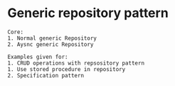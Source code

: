 # Generic repository pattern

````
Core:
1. Normal generic Repository
2. Aysnc generic Repository
````

````
Examples given for:
1. CRUD operations with repsository pattern
1. Use stored procedure in repository
2. Specification pattern
````

